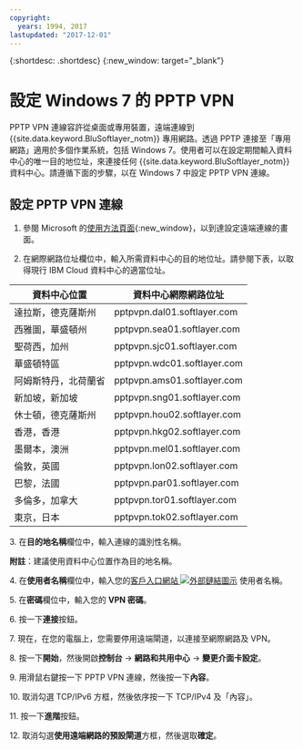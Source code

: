 ```yaml
---
copyright:
  years: 1994, 2017
lastupdated: "2017-12-01"
---
```


{:shortdesc: .shortdesc}
{:new_window: target="_blank"}

# 設定 Windows 7 的 PPTP VPN

PPTP VPN 連線容許從桌面或專用裝置，遠端連線到 {{site.data.keyword.BluSoftlayer_notm}} 專用網路。透過 PPTP 連接至「專用網路」適用於多個作業系統，包括 Windows 7。使用者可以在設定期間輸入資料中心的唯一目的地位址，來連接任何 {{site.data.keyword.BluSoftlayer_notm}} 資料中心。請遵循下面的步驟，以在 Windows 7 中設定 PPTP VPN 連線。

## 設定 PPTP VPN 連線

1. 參閱 Microsoft 的[使用方法頁面](http://windows.microsoft.com/en-US/windows7/Set-up-a-remote-connection-to-your-workplace-using-VPN){:new_window}，以到達設定遠端連線的畫面。

2. 在網際網路位址欄位中，輸入所需資料中心的目的地位址。請參閱下表，以取得現行 IBM Cloud 資料中心的適當位址。

|資料中心位置|資料中心網際網路位址|
|---|---|
|達拉斯，德克薩斯州|pptpvpn.dal01.softlayer.com|
|西雅圖，華盛頓州|pptpvpn.sea01.softlayer.com|
|聖荷西，加州|pptpvpn.sjc01.softlayer.com|
|華盛頓特區|pptpvpn.wdc01.softlayer.com|
|阿姆斯特丹，北荷蘭省|pptpvpn.ams01.softlayer.com|
|新加坡，新加坡|pptpvpn.sng01.softlayer.com|
|休士頓，德克薩斯州|pptpvpn.hou02.softlayer.com|
|香港，香港|pptpvpn.hkg02.softlayer.com|
|墨爾本，澳洲|pptpvpn.mel01.softlayer.com|
|倫敦，英國|pptpvpn.lon02.softlayer.com|
|巴黎，法國|pptpvpn.par01.softlayer.com|
|多倫多，加拿大|pptpvpn.tor01.softlayer.com|
|東京，日本|pptpvpn.tok02.softlayer.com|

3\. 在**目的地名稱**欄位中，輸入連線的識別性名稱。

**附註**：建議使用資料中心位置作為目的地名稱。

4\. 在**使用者名稱**欄位中，輸入您的[客戶入口網站 ![外部鏈結圖示](../../icons/launch-glyph.svg "外部鏈結圖示")](https://control.softlayer.com/) 使用者名稱。

5\. 在**密碼**欄位中，輸入您的 **VPN 密碼**。

6\. 按一下**連接**按鈕。

7\. 現在，在您的電腦上，您需要停用遠端閘道，以連接至網際網路及 VPN。

8\. 按一下**開始**，然後開啟**控制台** -> **網路和共用中心** -> **變更介面卡設定**。

9\. 用滑鼠右鍵按一下 PPTP VPN 連線，然後按一下**內容**。

10\. 取消勾選 TCP/IPv6 方框，然後依序按一下 TCP/IPv4 及「內容」。

11\. 按一下**進階**按鈕。

12\. 取消勾選**使用遠端網路的預設閘道**方框，然後選取**確定**。
